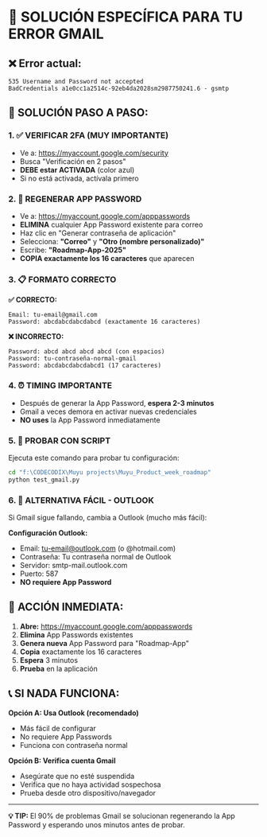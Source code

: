 # 🔧 SOLUCIÓN ESPECÍFICA PARA TU ERROR GMAIL

## ❌ Error actual:
```
535 Username and Password not accepted
BadCredentials a1e0cc1a2514c-92eb4da2028sm2987750241.6 - gsmtp
```

## 🚀 SOLUCIÓN PASO A PASO:

### 1. ✅ **VERIFICAR 2FA (MUY IMPORTANTE)**
- Ve a: https://myaccount.google.com/security
- Busca "Verificación en 2 pasos"
- **DEBE estar ACTIVADA** (color azul)
- Si no está activada, actívala primero

### 2. 🔑 **REGENERAR APP PASSWORD**
- Ve a: https://myaccount.google.com/apppasswords
- **ELIMINA** cualquier App Password existente para correo
- Haz clic en "Generar contraseña de aplicación"
- Selecciona: **"Correo"** y **"Otro (nombre personalizado)"**
- Escribe: **"Roadmap-App-2025"**
- **COPIA exactamente los 16 caracteres** que aparecen

### 3. 📋 **FORMATO CORRECTO**
**✅ CORRECTO:**
```
Email: tu-email@gmail.com
Password: abcdabcdabcdabcd (exactamente 16 caracteres)
```

**❌ INCORRECTO:**
```
Password: abcd abcd abcd abcd (con espacios)
Password: tu-contraseña-normal-gmail
Password: abcdabcdabcdabcd1 (17 caracteres)
```

### 4. ⏰ **TIMING IMPORTANTE**
- Después de generar la App Password, **espera 2-3 minutos**
- Gmail a veces demora en activar nuevas credenciales
- **NO uses** la App Password inmediatamente

### 5. 🧪 **PROBAR CON SCRIPT**
Ejecuta este comando para probar tu configuración:
```bash
cd "f:\CODECODIX\Muyu projects\Muyu_Product_week_roadmap"
python test_gmail.py
```

### 6. 🔄 **ALTERNATIVA FÁCIL - OUTLOOK**
Si Gmail sigue fallando, cambia a Outlook (mucho más fácil):

**Configuración Outlook:**
- Email: tu-email@outlook.com (o @hotmail.com)
- Contraseña: Tu contraseña normal de Outlook
- Servidor: smtp-mail.outlook.com
- Puerto: 587
- **NO requiere App Password**

## 🎯 **ACCIÓN INMEDIATA:**

1. **Abre:** https://myaccount.google.com/apppasswords
2. **Elimina** App Passwords existentes
3. **Genera nueva** App Password para "Roadmap-App"
4. **Copia** exactamente los 16 caracteres
5. **Espera** 3 minutos
6. **Prueba** en la aplicación

## 📞 **SI NADA FUNCIONA:**

**Opción A: Usa Outlook (recomendado)**
- Más fácil de configurar
- No requiere App Passwords
- Funciona con contraseña normal

**Opción B: Verifica cuenta Gmail**
- Asegúrate que no esté suspendida
- Verifica que no haya actividad sospechosa
- Prueba desde otro dispositivo/navegador

---

**💡 TIP:** El 90% de problemas Gmail se solucionan regenerando la App Password y esperando unos minutos antes de probar.